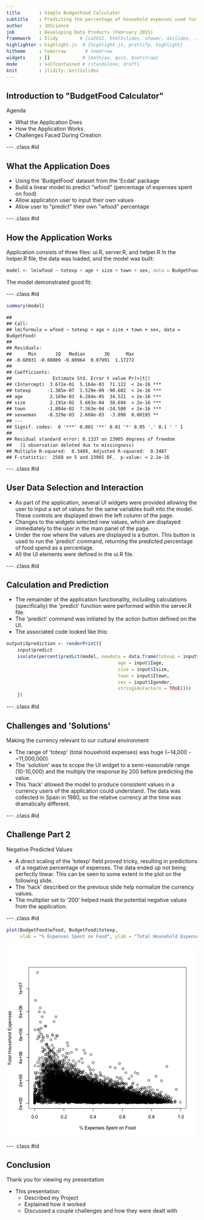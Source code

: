 ```yaml
---
title       : Simple BudgetFood Calculator
subtitle    : Predicting the percentage of household expenses used for food.
author      : JDScience
job         : Developing Data Products (February 2015)
framework   : Slidy        # {io2012, html5slides, shower, dzslides, ...}
highlighter : highlight.js  # {highlight.js, prettify, highlight}
hitheme     : tomorrow       # tomorrow
widgets     : []            # {mathjax, quiz, bootstrap}
mode        : selfcontained # {standalone, draft}
knit        : slidify::knit2slides
---
```


## Introduction to "BudgetFood Calculator"

Agenda
- What the Application Does
- How the Application Works
- Challenges Faced During Creation

--- .class #id

## What the Application Does

- Using the 'BudgetFood' dataset from the 'Ecdat' package
- Build a linear model to predict "wfood" (percentage of expenses spent on food)
- Allow application user to input their own values
- Allow user to "predict" their own "wfood" percentage

--- .class #id

## How the Application Works

Application consists of three files: ui.R, server.R, and helper.R
In the helper.R file, the data was loaded, and the model was built:


```r
model <- lm(wfood ~ totexp + age + size + town + sex, data = BudgetFood)
```

The model demonstrated good fit:

--- .class #id


```r
summary(model)
```

```
## 
## Call:
## lm(formula = wfood ~ totexp + age + size + town + sex, data = BudgetFood)
## 
## Residuals:
##      Min       1Q   Median       3Q      Max 
## -0.60931 -0.08809 -0.00964  0.07991  1.17272 
## 
## Coefficients:
##               Estimate Std. Error t value Pr(>|t|)    
## (Intercept)  3.672e-01  5.164e-03  71.122  < 2e-16 ***
## totexp      -1.385e-07  1.529e-09 -90.602  < 2e-16 ***
## age          2.169e-03  6.284e-05  34.521  < 2e-16 ***
## size         2.191e-02  5.663e-04  38.694  < 2e-16 ***
## town        -1.804e-02  7.363e-04 -24.500  < 2e-16 ***
## sexwoman    -8.329e-03  2.688e-03  -3.098  0.00195 ** 
## ---
## Signif. codes:  0 '***' 0.001 '**' 0.01 '*' 0.05 '.' 0.1 ' ' 1
## 
## Residual standard error: 0.1337 on 23965 degrees of freedom
##   (1 observation deleted due to missingness)
## Multiple R-squared:  0.3489,	Adjusted R-squared:  0.3487 
## F-statistic:  2568 on 5 and 23965 DF,  p-value: < 2.2e-16
```

--- .class #id

## User Data Selection and Interaction

- As part of the application, several UI widgets were provided allowing the user
to input a set of values for the same variables built into the model. These controls
are displayed down the left column of the page.
- Changes to the widgets selected new values, which are displayed immediately to
the user in the main panel of the page.
- Under the row where the values are displayed is a button. This button is used
to run the 'predict' command, returning the predicted percentage of food spend
as a percentage.
- All the UI elements were defined in the ui.R file.

--- .class #id

## Calculation and Prediction

- The remainder of the application functionality, including calculations (specifically)
the 'predict' function were performed within the server.R file.
- The 'predict' command was initiated by the action button defined on the UI.
- The associated code looked like this:


```r
output$Xprediction <- renderPrint({
    input$predict
    isolate(percent(predict(model, newdata = data.frame(totexp = input$IscaledExp*200,
                                         age = input$Iage,
                                         size = input$Isize, 
                                         town = input$Itown, 
                                         sex = input$Igender,
                                         stringsAsFactors = TRUE))))
    })
```

--- .class #id

## Challenges and 'Solutions'

Making the currency relevant to our cultural environment
- The range of 'totexp' (total household expenses) was huge (~14,000 - ~11,000,000)
- The 'solution' was to scope the UI widget to a semi-reasonable range (10-10,000)
and the multiply the response by 200 before predicting the value.
- This 'hack' allowed the model to produce consistent values in a currency users
of the application could understand. The data was collected in Spain in 1980, so
the relative currency at the time was dramatically different.

--- .class #id 

## Challenge Part 2

Negative Predicted Values
- A direct scaling of the 'totexp' field proved tricky, resulting in predictions
of a negative percentage of expenses. The data ended up not being perfectly linear.
This can be seen to some extent in the plot on the following slide.
- The 'hack' described on the previous slide help normalize the currency values.
- The multiplier set to '200' helped mask the potential negative values from the
application.

--- .class #id


```r
plot(BudgetFood$wfood, BudgetFood$totexp,
     xlab = "% Expenses Spent on Food", ylab = "Total Household Expenses")
```

![plot of chunk unnamed-chunk-5](assets/fig/unnamed-chunk-5-1.png) 

--- .class #id

## Conclusion

Thank you for viewing my presentation
- This presentation:
    - Described my Project
    - Explained how it worked
    - Discussed a couple challenges and how they were dealt with




